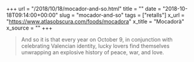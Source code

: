 +++
url = "/2018/10/18/mocador-and-so.html"
title = ""
date = "2018-10-18T09:14:00+00:00"
slug = "mocador-and-so"
tags = ["retalls"]
x_url = "https://www.atlasobscura.com/foods/mocadora"
x_title = "Mocadorà"
x_source = ""
+++

> And so it is that every year on October 9, in conjunction with celebrating Valencian identity, lucky lovers find themselves unwrapping an explosive history of peace, war, and love.
